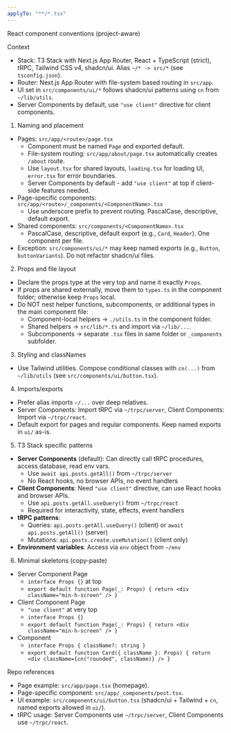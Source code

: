 ```yaml
---
applyTo: "**/*.tsx"
---
```


React component conventions (project-aware)

Context

-   Stack: T3 Stack with Next.js App Router, React + TypeScript (strict), tRPC, Tailwind CSS v4, shadcn/ui. Alias `~/* -> src/*` (see `tsconfig.json`).
-   Router: Next.js App Router with file-system based routing in `src/app`.
-   UI set in `src/components/ui/*` follows shadcn/ui patterns using `cn` from `~/lib/utils`.
-   Server Components by default, use `"use client"` directive for client components.

1. Naming and placement

-   Pages: `src/app/<route>/page.tsx`
    -   Component must be named `Page` and exported default.
    -   File-system routing: `src/app/about/page.tsx` automatically creates `/about` route.
    -   Use `layout.tsx` for shared layouts, `loading.tsx` for loading UI, `error.tsx` for error boundaries.
    -   Server Components by default - add `"use client"` at top if client-side features needed.
-   Page-specific components: `src/app/<route>/_components/<ComponentName>.tsx`
    -   Use underscore prefix to prevent routing. PascalCase, descriptive, default export.
-   Shared components: `src/components/<ComponentName>.tsx`
    -   PascalCase, descriptive, default export (e.g., `Card`, `Header`). One component per file.
-   Exception: `src/components/ui/*` may keep named exports (e.g., `Button`, `buttonVariants`). Do not refactor shadcn/ui files.

2. Props and file layout

-   Declare the props type at the very top and name it exactly `Props`.
-   If props are shared externally, move them to `types.ts` in the component folder; otherwise keep `Props` local.
-   Do NOT nest helper functions, subcomponents, or additional types in the main component file:
    -   Component-local helpers → `./utils.ts` in the component folder.
    -   Shared helpers → `src/lib/*.ts` and import via `~/lib/...`.
    -   Subcomponents → separate `.tsx` files in same folder or `_components` subfolder.

3. Styling and classNames

-   Use Tailwind utilities. Compose conditional classes with `cn(...)` from `~/lib/utils` (see `src/components/ui/button.tsx`).

4. Imports/exports

-   Prefer alias imports `~/...` over deep relatives.
-   Server Components: Import tRPC via `~/trpc/server`, Client Components: Import via `~/trpc/react`.
-   Default export for pages and regular components. Keep named exports in `ui/` as-is.

5. T3 Stack specific patterns

-   **Server Components** (default): Can directly call tRPC procedures, access database, read env vars.
    -   Use `await api.posts.getAll()` from `~/trpc/server`
    -   No React hooks, no browser APIs, no event handlers
-   **Client Components**: Need `"use client"` directive, can use React hooks and browser APIs.
    -   Use `api.posts.getAll.useQuery()` from `~/trpc/react`
    -   Required for interactivity, state, effects, event handlers
-   **tRPC patterns**: 
    -   Queries: `api.posts.getAll.useQuery()` (client) or `await api.posts.getAll()` (server)
    -   Mutations: `api.posts.create.useMutation()` (client only)
-   **Environment variables**: Access via `env` object from `~/env`

6. Minimal skeletons (copy-paste)

-   Server Component Page
    -   `interface Props {}` at top
    -   `export default function Page(_: Props) { return <div className="min-h-screen" /> }`
-   Client Component Page
    -   `"use client"` at very top
    -   `interface Props {}` 
    -   `export default function Page(_: Props) { return <div className="min-h-screen" /> }`
-   Component
    -   `interface Props { className?: string }`
    -   `export default function Card({ className }: Props) { return <div className={cn("rounded", className)} /> }`

Repo references

-   Page example: `src/app/page.tsx` (homepage).
-   Page-specific component: `src/app/_components/post.tsx`.
-   UI example: `src/components/ui/button.tsx` (shadcn/ui + Tailwind + `cn`, named exports allowed in `ui/`).
-   tRPC usage: Server Components use `~/trpc/server`, Client Components use `~/trpc/react`.
